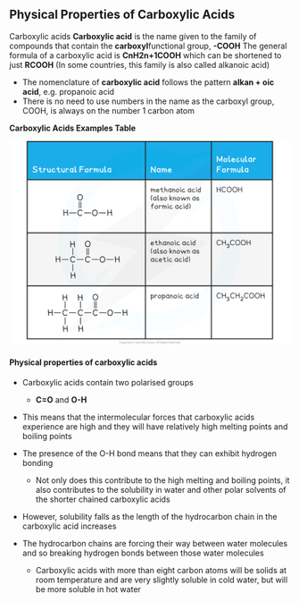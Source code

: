 ## Physical Properties of Carboxylic Acids

Carboxylic acids **Carboxylic acid** is the name given to the family of compounds that contain the **carboxyl**functional group, **-COOH** The general formula of a carboxylic acid is **C****n****H****2n+1****COOH** which can be shortened to just **RCOOH** (In some countries, this family is also called alkanoic acid)

* The nomenclature of **carboxylic acid** follows the pattern **alkan + oic acid**, e.g. propanoic acid
* There is no need to use numbers in the name as the carboxyl group, COOH, is always on the number 1 carbon atom

**Carboxylic Acids Examples Table**

![Carboxylic Acids Examples Table, downloadable AS & A Level Chemistry revision notes](7.3.1-Carboxylic-Acids-Examples-Table.png)

#### Physical properties of carboxylic acids

* Carboxylic acids contain two polarised groups

  + **C=O** and **O-H**
* This means that the intermolecular forces that carboxylic acids experience are high and they will have relatively high melting points and boiling points
* The presence of the O-H bond means that they can exhibit hydrogen bonding

  + Not only does this contribute to the high melting and boiling points, it also contributes to the solubility in water and other polar solvents of the shorter chained carboxylic acids
* However, solubility falls as the length of the hydrocarbon chain in the carboxylic acid increases
* The hydrocarbon chains are forcing their way between water molecules and so breaking hydrogen bonds between those water molecules

  + Carboxylic acids with more than eight carbon atoms will be solids at room temperature and are very slightly soluble in cold water, but will be more soluble in hot water